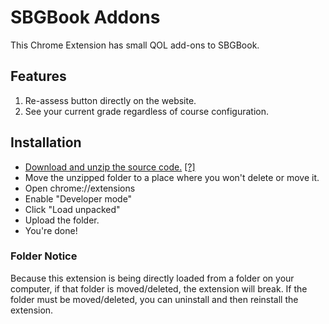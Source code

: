 # SBGBook Addons
This Chrome Extension has small QOL add-ons to SBGBook.

## Features
1. Re-assess button directly on the website.
2. See your current grade regardless of course configuration.

## Installation
- [Download and unzip the source code.](https://github.com/ts7n/sbgbook-addons/archive/master.zip) [\[?\]](#folder-notice)
- Move the unzipped folder to a place where you won't delete or move it.
- Open chrome://extensions
- Enable "Developer mode"
- Click "Load unpacked"
- Upload the folder.
- You're done!

### Folder Notice
Because this extension is being directly loaded from a folder on your computer, if that folder is moved/deleted, the extension will break. If the folder must be moved/deleted, you can uninstall and then reinstall the extension.
